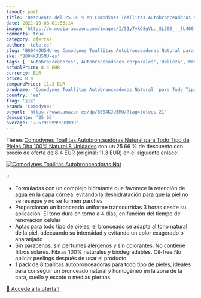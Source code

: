 ```yaml
---
layout: post
title: 'Descuento del 25.66 % en Comodynes Toallitas Autobronceadoras Nat'
date: 2021-10-08 01:56:14
image: 'https://m.media-amazon.com/images/I/51yTykDSgVL._SL500_._SL400_.jpg'
comments: true
category: ofertas
author: 'tole.es'
slug: 'B004KJU5MU-es Comodynes Toallitas Autobronceadoras Natural para Todo...'
sku: 'B004KJU5MU-es'
tags: [ 'Autobronceadores','Autobronceadores corporales','Belleza','Productos para el cuidado de la piel','Protectores solares y bronceado','comodynes', ]
actualPrice: 8.4 EUR
currency: EUR
price: 8.4
comparePrice: 11.3 EUR
prodname: 'Comodynes Toallitas Autobronceadoras Natural  para Todo Tipo de Pieles  Dha 100% Natural  8 Unidades'
country: 'es'
flag: '🇪🇸'
brand: 'Comodynes'
buyurl: 'https://www.amazon.es/dp/B004KJU5MU/?tag=tolees-21'
descuento: '25.66'
average: '7.57919999999999'
---
```


Tienes [Comodynes Toallitas Autobronceadoras Natural  para Todo Tipo de Pieles  Dha 100% Natural  8 Unidades](https://www.amazon.es/dp/B004KJU5MU/?tag=tolees-21) con un 25.66 % de descuento con precio de oferta de 8.4 EUR (original: 11.3 EUR) en el siguiente enlace!

[![Comodynes Toallitas Autobronceadoras Nat](https://m.media-amazon.com/images/I/51yTykDSgVL._SL500_._SL400_.jpg)](https://www.amazon.es/dp/B004KJU5MU/?tag=tolees-21)

ℹ️:

- Formuladas con un complejo hidratante que favorece la retención de agua en la capa córnea, evitando la deshidratación para que la piel no se reseque y no se formen parches
- Proporcionan un bronceado uniforme transcurridas 3 horas desde su aplicación. El tono dura en torno a 4 días, en función del tiempo de renovación celular
- Aptas para todo tipo de pieles; el bronceado se adapta al tono natural de la piel, adecuando su intensidad y evitando un color exagerado o anaranjado
- Sin parabenos, sin perfumes alérgenos y sin colorantes. No contiene filtros solares. Fibras 100% naturales y biodegradables. Oil-free.No aplicar peelings después de usar el producto
- 1 pack de 8 toallitas autobronceadoras para todo tipo de pieles, ideales para conseguir un bronceado natural y homogéneo en la zona de la cara, cuello y escote o medias piernas

[🛒 Accede a la oferta!!](https://www.amazon.es/dp/B004KJU5MU/?tag=tolees-21)
